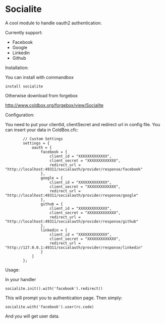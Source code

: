 # Socialite

A cool module to handle oauth2 authentication.

Currently support:

* Facebook
* Google
* Linkedin
* Github

Installation:

You can install with commandbox

`install socialite`

Otherwise download from forgebox

http://www.coldbox.org/forgebox/view/Socialite

Configuration:

You need to put your clientId, clientSecret and redirect url in config file.
You can insert your data in ColdBox.cfc:

```
		// Custom Settings
		settings = {
			oauth = {
				facebook = {
					client_id = "XXXXXXXXXXXXX",
					client_secret = "XXXXXXXXXXXXX",
					redirect_url = "http://localhost:49311/socialauth/provider/response/facebook"					
				},
				google = {
					client_id = "XXXXXXXXXXXXX",
					client_secret = "XXXXXXXXXXXXX",
					redirect_url = "http://localhost:49311/socialauth/provider/response/google"					
				},
				github = {
					client_id = "XXXXXXXXXXXXX",
					client_secret = "XXXXXXXXXXXXX",
					redirect_url = "http://localhost:49311/socialauth/provider/response/github"					
				},
				linkedin = {
					client_id = "XXXXXXXXXXXXX",
					client_secret = "XXXXXXXXXXXXX",
					redirect_url = "http://127.0.0.1:49311/socialauth/provider/response/linkedin"					
				}
			}
		};
```


Usage:

In your handler 

`socialite.init().with('facebook').redirect()`

This will prompt you to authentication page. Then simply:

`socialite.with('facebook').user(rc.code)`

And you will get user data.